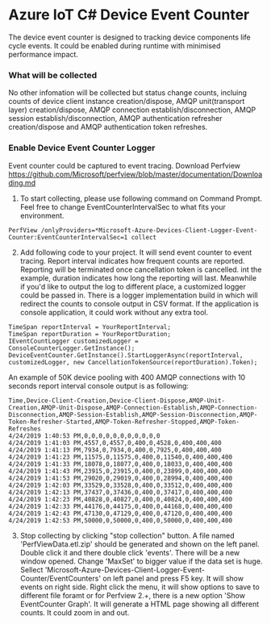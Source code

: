 # Azure IoT C# Device Event Counter

The device event counter is designed to tracking device components life cycle events. It could be enabled during runtime with minimised performance impact.

### What will be collected

No other infomation will be collected but status change counts, incluing counts of device client instance creation/dispose, AMQP unit(transport layer) creation/dispose, AMQP connection establish/disconnection, AMQP session establish/disconnection,
AMQP authentication refresher creation/dispose and AMQP authentication token refreshes.

### Enable Device Event Counter Logger

Event counter could be captured to event tracing. Download Perfview https://github.com/Microsoft/perfview/blob/master/documentation/Downloading.md 

1. To start collecting, please use following command on Command Prompt. Feel free to change EventCounterIntervalSec to what fits your environment.
```
PerfView /onlyProviders=*Microsoft-Azure-Devices-Client-Logger-Event-Counter:EventCounterIntervalSec=1 collect
```

2. Add following code to your project. It will send event counter to event tracing. 
Report interval indicates how frequent counts are reported. Reporting will be terminated once cancellation token is cancelled. int the example, duration indicates how long the reporting will last. 
Meanwhile if you'd like to output the log to different place, a customized logger could be passed in.
There is a logger implementation build in which will redirect the counts to console output in CSV format. If the application is console application, it could work without any extra tool.
```
TimeSpan reportInterval = YourReportInterval;
TimeSpan reportDuration = YourReportDuration;
IEventCountLogger customizedLogger = ConsoleCounterLogger.GetInstance();
DeviceEventCounter.GetInstance().StartLoggerAsync(reportInterval, customizedLogger, new CancellationTokenSource(reportDuration).Token);
```

An example of 50K device pooling with 400 AMQP connections with 10 seconds report interval console output is as following:
```
Time,Device-Client-Creation,Device-Client-Dispose,AMQP-Unit-Creation,AMQP-Unit-Dispose,AMQP-Connection-Establish,AMQP-Connection-Disconnection,AMQP-Session-Establish,AMQP-Session-Disconnection,AMQP-Token-Refresher-Started,AMQP-Token-Refresher-Stopped,AMQP-Token-Refreshes
4/24/2019 1:40:53 PM,0,0,0,0,0,0,0,0,0,0,0
4/24/2019 1:41:03 PM,4557,0,4557,0,400,0,4528,0,400,400,400
4/24/2019 1:41:13 PM,7934,0,7934,0,400,0,7925,0,400,400,400
4/24/2019 1:41:23 PM,11575,0,11575,0,400,0,11540,0,400,400,400
4/24/2019 1:41:33 PM,18078,0,18077,0,400,0,18033,0,400,400,400
4/24/2019 1:41:43 PM,23915,0,23915,0,400,0,23899,0,400,400,400
4/24/2019 1:41:53 PM,29020,0,29019,0,400,0,28994,0,400,400,400
4/24/2019 1:42:03 PM,33529,0,33528,0,400,0,33512,0,400,400,400
4/24/2019 1:42:13 PM,37437,0,37436,0,400,0,37417,0,400,400,400
4/24/2019 1:42:23 PM,40828,0,40827,0,400,0,40824,0,400,400,400
4/24/2019 1:42:33 PM,44176,0,44175,0,400,0,44168,0,400,400,400
4/24/2019 1:42:43 PM,47130,0,47129,0,400,0,47120,0,400,400,400
4/24/2019 1:42:53 PM,50000,0,50000,0,400,0,50000,0,400,400,400
```
3. Stop collecting by clicking "stop collection" button. A file named 'PerfViewData.etl.zip' should be generated and shown on the left panel. Double click it and there double click 'events'. There will be a new window opened. Change 'MaxSet' to bigger value if the data set is huge. Sellect 'Microsoft-Azure-Devices-Client-Logger-Event-Counter/EventCounters' on left panel and press F5 key. It will show events on right side. Right click the menu, it will show options to save to different file foramt or for Perfview 2.+, there is a new option 'Show EventCounter Graph'. It will generate a HTML page showing all different counts. It could zoom in and out.
